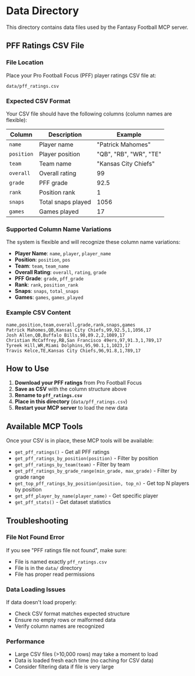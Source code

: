 # Data Directory

This directory contains data files used by the Fantasy Football MCP server.

## PFF Ratings CSV File

### File Location
Place your Pro Football Focus (PFF) player ratings CSV file at:
```
data/pff_ratings.csv
```

### Expected CSV Format

Your CSV file should have the following columns (column names are flexible):

| Column | Description | Example |
|--------|-------------|---------|
| `name` | Player name | "Patrick Mahomes" |
| `position` | Player position | "QB", "RB", "WR", "TE" |
| `team` | Team name | "Kansas City Chiefs" |
| `overall` | Overall rating | 99 |
| `grade` | PFF grade | 92.5 |
| `rank` | Position rank | 1 |
| `snaps` | Total snaps played | 1056 |
| `games` | Games played | 17 |

### Supported Column Name Variations

The system is flexible and will recognize these column name variations:

- **Player Name**: `name`, `player`, `player_name`
- **Position**: `position`, `pos`
- **Team**: `team`, `team_name`
- **Overall Rating**: `overall`, `rating`, `grade`
- **PFF Grade**: `grade`, `pff_grade`
- **Rank**: `rank`, `position_rank`
- **Snaps**: `snaps`, `total_snaps`
- **Games**: `games`, `games_played`

### Example CSV Content

```csv
name,position,team,overall,grade,rank,snaps,games
Patrick Mahomes,QB,Kansas City Chiefs,99,92.5,1,1056,17
Josh Allen,QB,Buffalo Bills,98,89.2,2,1089,17
Christian McCaffrey,RB,San Francisco 49ers,97,91.3,1,789,17
Tyreek Hill,WR,Miami Dolphins,95,90.1,1,1023,17
Travis Kelce,TE,Kansas City Chiefs,96,91.8,1,789,17
```

## How to Use

1. **Download your PFF ratings** from Pro Football Focus
2. **Save as CSV** with the column structure above
3. **Rename to `pff_ratings.csv`**
4. **Place in this directory** (`data/pff_ratings.csv`)
5. **Restart your MCP server** to load the new data

## Available MCP Tools

Once your CSV is in place, these MCP tools will be available:

- `get_pff_ratings()` - Get all PFF ratings
- `get_pff_ratings_by_position(position)` - Filter by position
- `get_pff_ratings_by_team(team)` - Filter by team
- `get_pff_ratings_by_grade_range(min_grade, max_grade)` - Filter by grade range
- `get_top_pff_ratings_by_position(position, top_n)` - Get top N players by position
- `get_pff_player_by_name(player_name)` - Get specific player
- `get_pff_stats()` - Get dataset statistics

## Troubleshooting

### File Not Found Error
If you see "PFF ratings file not found", make sure:
- File is named exactly `pff_ratings.csv`
- File is in the `data/` directory
- File has proper read permissions

### Data Loading Issues
If data doesn't load properly:
- Check CSV format matches expected structure
- Ensure no empty rows or malformed data
- Verify column names are recognized

### Performance
- Large CSV files (>10,000 rows) may take a moment to load
- Data is loaded fresh each time (no caching for CSV data)
- Consider filtering data if file is very large
